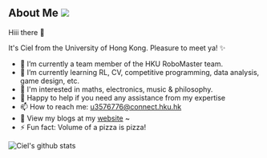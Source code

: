 ## About Me [![](https://visitor-badge.glitch.me/badge?page_id=wwwCielwww.visitor-badge)]() 

Hiii there 👋

It's Ciel from the University of Hong Kong. Pleasure to meet ya! ✨

- 🔭 I’m currently a team member of the HKU RoboMaster team.
- 🌱 I’m currently learning RL, CV, competitive programming, data analysis, game design, etc.
- 💌 I'm interested in maths, electronics, music & philosophy. 
- 💬 Happy to help if you need any assistance from my expertise
- 📫 How to reach me: u3576776@connect.hku.hk
- 🐋 View my blogs at my [website](https://wwwCielwww.github.io) ~
- ⚡ Fun fact: Volume of a pizza is pizza!

![Ciel's github stats](https://github-readme-stats.vercel.app/api?username=wwwCielwww&hide=contribs,prs,issues&count_private=true&show_icons=true&theme=highcontrast)
